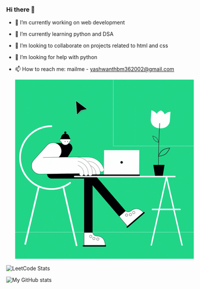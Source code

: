 ### Hi there 👋

<!--
**yashwanth-gh/yashwanth-gh** is a ✨ _special_ ✨ repository because its `README.md` (this file) appears on your GitHub profile.-->


- 🔭 I’m currently working on web development  
- 🌱 I’m currently learning python and DSA  
- 👯 I’m looking to collaborate on projects related to html and css  
- 🤔 I’m looking for help with python
- 📫 How to reach me: mailme - yashwanthbm362002@gmail.com  
  
  ![Logo](https://github.com/yashwanth-gh/codeshack-summer-of-code/blob/main/portfolio/images/working.gif)
  
![LeetCode Stats](https://leetcard.jacoblin.cool/yashwanth-gh?theme=dark&font=Kumbh%20Sans)
    
![My GitHub stats](https://github-readme-stats.vercel.app/api?username=yashwanth-gh&theme=dark&show_icons=true)
  

